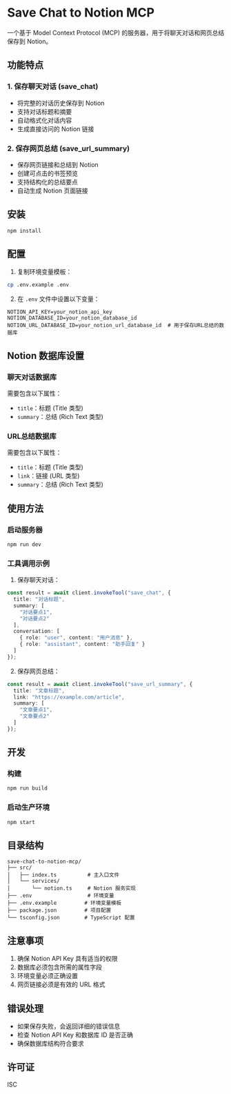 # Save Chat to Notion MCP

一个基于 Model Context Protocol (MCP) 的服务器，用于将聊天对话和网页总结保存到 Notion。

## 功能特点

### 1. 保存聊天对话 (save_chat)
- 将完整的对话历史保存到 Notion
- 支持对话标题和摘要
- 自动格式化对话内容
- 生成直接访问的 Notion 链接

### 2. 保存网页总结 (save_url_summary)
- 保存网页链接和总结到 Notion
- 创建可点击的书签预览
- 支持结构化的总结要点
- 自动生成 Notion 页面链接

## 安装

```bash
npm install
```

## 配置

1. 复制环境变量模板：
```bash
cp .env.example .env
```

2. 在 `.env` 文件中设置以下变量：
```env
NOTION_API_KEY=your_notion_api_key
NOTION_DATABASE_ID=your_notion_database_id
NOTION_URL_DATABASE_ID=your_notion_url_database_id  # 用于保存URL总结的数据库
```

## Notion 数据库设置

### 聊天对话数据库
需要包含以下属性：
- `title`：标题 (Title 类型)
- `summary`：总结 (Rich Text 类型)

### URL总结数据库
需要包含以下属性：
- `title`：标题 (Title 类型)
- `link`：链接 (URL 类型)
- `summary`：总结 (Rich Text 类型)

## 使用方法

### 启动服务器
```bash
npm run dev
```

### 工具调用示例

1. 保存聊天对话：
```typescript
const result = await client.invokeTool("save_chat", {
  title: "对话标题",
  summary: [
    "对话要点1",
    "对话要点2"
  ],
  conversation: [
    { role: "user", content: "用户消息" },
    { role: "assistant", content: "助手回复" }
  ]
});
```

2. 保存网页总结：
```typescript
const result = await client.invokeTool("save_url_summary", {
  title: "文章标题",
  link: "https://example.com/article",
  summary: [
    "文章要点1",
    "文章要点2"
  ]
});
```

## 开发

### 构建
```bash
npm run build
```

### 启动生产环境
```bash
npm start
```

## 目录结构

```
save-chat-to-notion-mcp/
├── src/
│   ├── index.ts          # 主入口文件
│   └── services/
│       └── notion.ts     # Notion 服务实现
├── .env                  # 环境变量
├── .env.example         # 环境变量模板
├── package.json         # 项目配置
└── tsconfig.json        # TypeScript 配置
```

## 注意事项

1. 确保 Notion API Key 具有适当的权限
2. 数据库必须包含所需的属性字段
3. 环境变量必须正确设置
4. 网页链接必须是有效的 URL 格式

## 错误处理

- 如果保存失败，会返回详细的错误信息
- 检查 Notion API Key 和数据库 ID 是否正确
- 确保数据库结构符合要求

## 许可证

ISC 